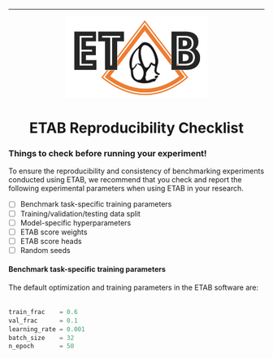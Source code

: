 ---------------

<p align="center">
  <img width="280" height="160" src="assets/etab_logo.png" />
</p>

<h1 align="center">
    <b> ETAB Reproducibility Checklist </b>
</h1>

### Things to check before running your experiment!

To ensure the reproducibility and consistency of benchmarking experiments conducted using ETAB, we recommend that you check and report the following experimental parameters when using ETAB in your research.

- [ ] Benchmark task-specific training parameters
- [ ] Training/validation/testing data split
- [ ] Model-specific hyperparameters
- [ ] ETAB score weights
- [ ] ETAB score heads
- [ ] Random seeds

#### Benchmark task-specific training parameters

The default optimization and training parameters in the ETAB software are:

```python

train_frac    = 0.6
val_frac      = 0.1
learning_rate = 0.001
batch_size    = 32
n_epoch       = 50

```
                             
